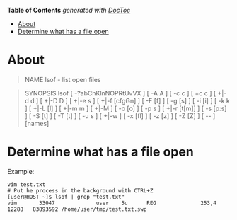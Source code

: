 <!-- START doctoc generated TOC please keep comment here to allow auto update -->
<!-- DON'T EDIT THIS SECTION, INSTEAD RE-RUN doctoc TO UPDATE -->
**Table of Contents**  *generated with [DocToc](https://github.com/thlorenz/doctoc)*

- [About](#about)
- [Determine what has a file open](#determine-what-has-a-file-open)

<!-- END doctoc generated TOC please keep comment here to allow auto update -->

# About

>NAME
       lsof - list open files

>SYNOPSIS
       lsof  [  -?abChKlnNOPRtUvVX ] [ -A A ] [ -c c ] [ +c c ] [ +|-d d ] [ +|-D D ] [ +|-e s ] [ +|-f [cfgGn] ] [ -F [f] ] [ -g [s] ] [ -i [i] ] [ -k k ] [ +|-L [l] ] [ +|-m m ] [ +|-M ] [ -o [o] ] [ -p s ] [ +|-r [t[m<fmt>]] ] [
       -s [p:s] ] [ -S [t] ] [ -T [t] ] [ -u s ] [ +|-w ] [ -x [fl] ] [ -z [z] ] [ -Z [Z] ] [ -- ] [names]


# Determine what has a file open

Example:
```
vim test.txt
# Put he process in the background with CTRL+Z
[user@HOST ~]$ lsof | grep "test.txt"
vim       33047             user    5u      REG              253,4     12288   83893592 /home/user/tmp/test.txt.swp
```
